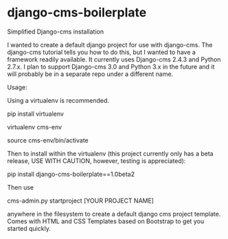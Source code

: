 django-cms-boilerplate
======================

Simplified Django-cms installation

I wanted to create a default django project for use with django-cms.  The django-cms tutorial tells you how to do this, but I wanted to have a framework readily available.  It currently uses Django-cms 2.4.3 and Python 2.7.x.  I plan to support Django-cms 3.0 and Python 3.x in the future and it will probably be in a separate repo under a different name.

Usage:

Using a virtualenv is recommended.

pip install virtualenv

virtualenv cms-env

source cms-env/bin/activate

Then to install within the virtualenv (this project currently only has a beta release, USE WITH CAUTION, however, testing is appreciated):

pip install django-cms-boilerplate==1.0beta2

Then use

cms-admin.py startproject [YOUR PROJECT NAME]

anywhere in the filesystem to create a default django cms project template.  Comes with HTML and CSS Templates based on Bootstrap to get you started quickly.
